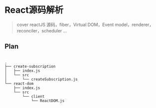 # React源码解析
> cover reactJS 源码，fiber，Virtual DOM，Event model，renderer，reconciler，scheduler ...

## Plan

```

.
├── create-subscription
│   ├── index.js 
│   └── src
│       └── createSubscription.js
└── react-dom
    ├── index.js
    └── src
        └── client
            └── ReactDOM.js

```